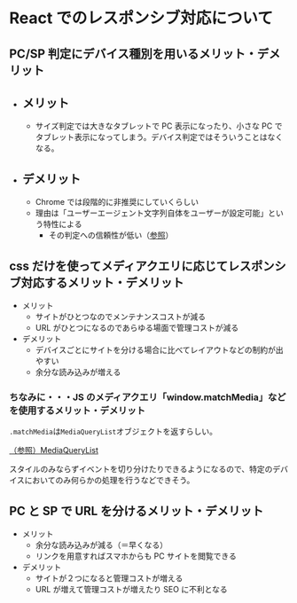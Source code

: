 # React でのレスポンシブ対応について

## PC/SP 判定にデバイス種別を用いるメリット・デメリット

- ## メリット
  - サイズ判定では大きなタブレットで PC 表示になったり、小さな PC でタブレット表示になってしまう。デバイス判定ではそういうことはなくなる。
- ## デメリット
  - Chrome では段階的に非推奨にしていくらしい
  - 理由は「ユーザーエージェント文字列自体をユーザーが設定可能」という特性による
    - その判定への信頼性が低い（[参照](https://developer.mozilla.org/ja/docs/Web/API/Navigator/userAgent)）

## css だけを使ってメディアクエリに応じてレスポンシブ対応するメリット・デメリット

- メリット
  - サイトがひとつなのでメンテナンスコストが減る
  - URL がひとつになるのであらゆる場面で管理コストが減る
- デメリット
  - デバイスごとにサイトを分ける場合に比べてレイアウトなどの制約が出やすい
  - 余分な読み込みが増える

### ちなみに・・・JS のメディアクエリ「window.matchMedia」などを使用するメリット・デメリット

`.matchMedia`は`MediaQueryList`オブジェクトを返すらしい。

[（参照）MediaQueryList](https://developer.mozilla.org/ja/docs/Web/API/MediaQueryList)

スタイルのみならずイベントを切り分けたりできるようになるので、特定のデバイスにおいてのみ何らかの処理を行うなどできそう。

## PC と SP で URL を分けるメリット・デメリット

- メリット
  - 余分な読み込みが減る（＝早くなる）
  - リンクを用意すればスマホからも PC サイトを閲覧できる
- デメリット
  - サイトが２つになると管理コストが増える
  - URL が増えて管理コストが増えたり SEO に不利となる
